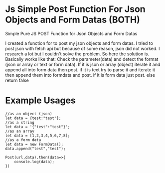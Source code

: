# Js Simple Post Function For Json Objects and Form Datas (BOTH)
Simple Pure JS POST Function for Json Objects and Form Datas

I created a function for to post my json objects and form datas.
I tried to post json with fetch api but because of some reason, json did not worked. I research a lot but I couldn't solve the problem.
So here the solution is.
Basically works like that: Check the parameter(data) and detect the format (json or array or text or form data). If it is json or array (object) iterate it and append all into form data then post.
if it is text try to parse it and iterate it then append them into formdata and post.
if it is form data just post.
else return false
# Example Usages

    //as an object (json)
    let data = {test:"test"};
	//as a string
    let data = '{"test":"test"}';
    //as an array
    let data = [1,2,3,4,5,6,7,8];
	//as a form data
	let data = new FormData();
    data.append("test","test");

	Post(url,data).then(data=>{
		console.log(data);
	})
    

